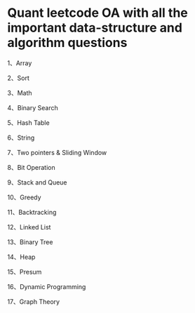 # Quant leetcode OA with all the important data-structure and algorithm questions

1、Array

2、Sort

3、Math

4、Binary Search

5、Hash Table

6、String

7、Two pointers & Sliding Window 

8、Bit Operation

9、Stack and Queue 

10、Greedy 

11、Backtracking 

12、Linked List 

13、Binary Tree

14、Heap

15、Presum

16、Dynamic Programming 

17、Graph Theory
